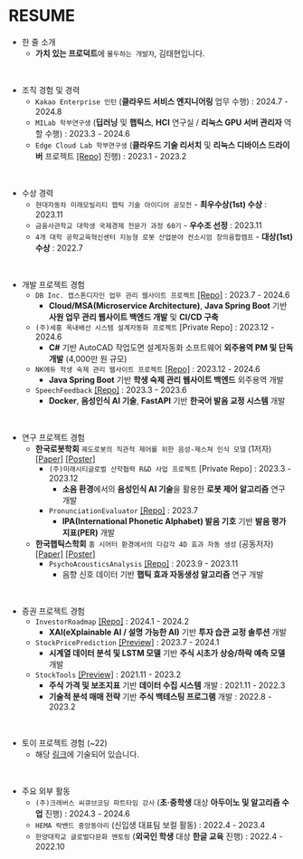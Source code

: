 # RESUME

- 한 줄 소개
  - **가치 있는 프로덕트**에 `몰두하는 개발자`, 김태현입니다.

<br/>

- 조직 경험 및 경력
  - `Kakao Enterprise 인턴` (**클라우드 서비스 엔지니어링** 업무 수행) : 2024.7 - 2024.8
  - `MILab 학부연구생` (**딥러닝** 및 **햅틱스**, **HCI** 연구실 / **리눅스 GPU 서버 관리자** 역할 수행) : 2023.3 - 2024.6
  - `Edge Cloud Lab 학부연구생` (**클라우드 기술 리서치** 및 **리눅스 디바이스 드라이버** 프로젝트 [[Repo]](https://github.com/DevTae/Linux-Device-Driver) 진행) : 2023.1 - 2023.2

<br/>

- 수상 경력
  - `현대자동차 미래모빌리티 햅틱 기술 아이디어 공모전` - **최우수상(1st) 수상** : 2023.11
  - `금융사관학교 대학생 국제경제 전문가 과정 60기` - **우수조 선정** : 2023.11
  - `4개 대학 공학교육혁신센터 지능형 로봇 산업분야 컨소시엄 창의융합캠프` - **대상(1st) 수상** : 2022.7
 
<br/>

- 개발 프로젝트 경험
  - `DB Inc. 캡스톤디자인 업무 관리 웹사이트 프로젝트` [[Repo]](https://github.com/DB-Inc-Capstone) : 2023.7 - 2024.6
    - **Cloud/MSA(Microservice Architecture)**, **Java Spring Boot** 기반 **사원 업무 관리 웹사이트 백엔드 개발** 및 **CI/CD 구축**
  - `(주)세홍 옥내배선 시스템 설계자동화 프로젝트` [Private Repo] : 2023.12 - 2024.6
    - **C#** 기반 AutoCAD 작업도면 설계자동화 소프트웨어 **외주용역 PM 및 단독 개발** (4,000만 원 규모)
  - `NK에듀 학생 숙제 관리 웹사이트 프로젝트` [[Repo]](https://github.com/NKdevelop1/NK_develop_back) : 2023.12 - 2024.6
    - **Java Spring Boot** 기반 **학생 숙제 관리 웹사이트 백엔드** 외주용역 개발
  - `SpeechFeedback` [[Repo]](https://github.com/DevTae/SpeechFeedback) : 2023.3 - 2023.6
    - **Docker**, **음성인식 AI 기술**, **FastAPI** 기반 **한국어 발음 교정 시스템** 개발

<br/>

- 연구 프로젝트 경험
  - **한국로봇학회** `궤도로봇의 직관적 제어를 위한 음성-제스쳐 인식 모델` (1저자) [[Paper]](https://github.com/DevTae/MILabPaper/blob/main/%5B%EB%85%BC%EB%AC%B8%EC%B4%88%EB%A1%9D%5D%20%EA%B6%A4%EB%8F%84%EB%A1%9C%EB%B4%87%EC%9D%98%20%EC%A7%81%EA%B4%80%EC%A0%81%20%EC%A0%9C%EC%96%B4%EB%A5%BC%20%EC%9C%84%ED%95%9C%20%EC%9D%8C%EC%84%B1-%EC%A0%9C%EC%8A%A4%EC%B3%90%20%EC%9D%B8%EC%8B%9D%20%EB%AA%A8%EB%8D%B8.pdf) [[Poster]](https://github.com/DevTae/MILabPaper/blob/main/%5B%ED%8F%AC%EC%8A%A4%ED%84%B0%5D%20%EA%B6%A4%EB%8F%84%EB%A1%9C%EB%B4%87%EC%9D%98%20%EC%A7%81%EA%B4%80%EC%A0%81%20%EC%A0%9C%EC%96%B4%EB%A5%BC%20%EC%9C%84%ED%95%9C%20%EC%9D%8C%EC%84%B1-%EC%A0%9C%EC%8A%A4%EC%B3%90%20%EC%9D%B8%EC%8B%9D%20%EB%AA%A8%EB%8D%B8.pdf)
    - `(주)미래시티글로벌 산학협력 R&D 사업 프로젝트` [Private Repo] : 2023.3 - 2023.12
      - **소음 환경**에서의 **음성인식 AI 기술**을 활용한 **로봇 제어 알고리즘** 연구 개발
    - `PronunciationEvaluator` [[Repo]](https://github.com/DevTae/PronunciationEvaluator) : 2023.7
      - **IPA(International Phonetic Alphabet) 발음 기호** 기반 **발음 평가 지표(PER)** 개발
  - **한국햅틱스학회** `홈 시어터 환경에서의 다감각 4D 효과 자동 생성` (공동저자) [[Paper]](https://github.com/DevTae/MILabPaper/blob/main/%5B%EB%85%BC%EB%AC%B8%EC%B4%88%EB%A1%9D%5D%20%ED%99%88%20%EC%8B%9C%EC%96%B4%ED%84%B0%20%ED%99%98%EA%B2%BD%EC%97%90%EC%84%9C%EC%9D%98%20%EB%8B%A4%EA%B0%90%EA%B0%81%204D%20%ED%9A%A8%EA%B3%BC%20%EC%9E%90%EB%8F%99%20%EC%83%9D%EC%84%B1.pdf) [[Poster]](https://github.com/DevTae/MILabPaper/blob/main/%5B%ED%8F%AC%EC%8A%A4%ED%84%B0%5D%20%ED%99%88%20%EC%8B%9C%EC%96%B4%ED%84%B0%20%ED%99%98%EA%B2%BD%EC%97%90%EC%84%9C%EC%9D%98%20%EB%8B%A4%EA%B0%90%EA%B0%81%204D%20%ED%9A%A8%EA%B3%BC%20%EC%9E%90%EB%8F%99%20%EC%83%9D%EC%84%B1.pdf)
    - `PsychoAcousticsAnalysis` [[Repo]](https://github.com/DevTae/PsychoAcousticsAnalysis) : 2023.9 - 2023.11
      - 음향 신호 데이터 기반 **햅틱 효과 자동생성 알고리즘** 연구 개발

<br/>

- 증권 프로젝트 경험
  - `InvestorRoadmap` [[Repo]](https://github.com/DevTae/InvestorRoadmap) : 2024.1 - 2024.2
    - **XAI(eXplainable AI / 설명 가능한 AI)** 기반 **투자 습관 교정 솔루션** 개발
  - `StockPricePrediction` [[Preview]](https://github.com/DevTae/StockPricePredictionPreview) : 2023.7 - 2024.1
    - **시계열 데이터 분석 및 LSTM 모델** 기반 **주식 시초가 상승/하락 예측 모델** 개발
  - `StockTools` [[Preview]](https://github.com/DevTae/StockToolsPreview) : 2021.11 - 2023.2
    - **주식 가격 및 보조지표** 기반 **데이터 수집 시스템** 개발 : 2021.11 - 2022.3
    - **기술적 분석 매매 전략** 기반 **주식 백테스팅 프로그램** 개발 : 2022.8 - 2023.2

<br/>

- 토이 프로젝트 경험 (~22)
  - 해당 [링크](https://github.com/DevTae/DevTae/blob/main/TOYPROJECTS.md)에 기술되어 있습니다.
  
<br/>

- 주요 외부 활동
  - `(주)크레버스 씨큐브코딩 파트타임 강사` (**초·중학생** 대상 **아두이노 및 알고리즘 수업** 진행) : 2024.3 - 2024.6
  - `HEMA 락밴드 중앙동아리` (신입생 대표팀 보컬 활동) : 2022.4 - 2023.4
  - `한양대학교 글로벌다문화 멘토링` (**외국인 학생** 대상 **한글 교육** 진행) : 2022.4 - 2022.10
  
<br/>
